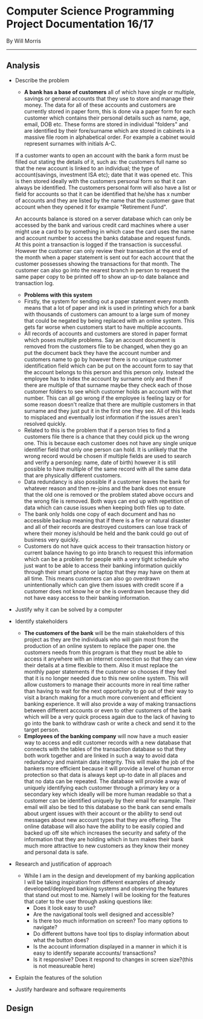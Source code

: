 # **Computer Science Programming Project Documentation 16/17**
By Will Morris
___

## Analysis
+ Describe the problem
   - **A bank has a base of customers** all of which have single or multiple, savings or general accounts that they use to store and manage their money. The data for all of these accounts and customers are currently stored in paper form, this is done via a paper form for each customer which contains their personal details such as name, age, email, DOB etc. These forms are stored in individual "folders" and are identified by their fore/surname which are stored in cabinets in a massive file room in alphabetical order. For example a cabinet would represent surnames with initials A-C.

   If a customer wants to open an account with the bank a form must be filled out stating the details of it, such as: the customers full name so that the new account is linked to an individual; the type of account(savings, investment ISA etc); date that it was opened etc. This is then stored ideally with the customers personal form so that it can always be identified. The customers personal form will also have a list or field for accounts so that it can be identified that he/she has x number of accounts and they are listed by the name that the customer gave that account when they opened it for example "Retirement Fund".

   An accounts balance is stored on a server database which can only be accessed by the bank and various credit card machines where a user might use a card to by something in which case the card uses the name and account number to access the banks database and request funds. At this point a transaction is logged if the transaction is successful. However the customer can only review their transaction at the end of the month when a paper statement is sent out for each account that the customer possesses showing the transactions for that month. The customer can also go into the nearest branch in person to request the same paper copy to be printed off to show an up-to date balance and transaction log.
   - **Problems with this system**
    - Firstly, the system for sending out a paper statement every month means that a lot of paper and ink is used in printing which for a bank with thousands of customers can amount to a large sum of money that could be negated by being replaced with an online system. This gets far worse when customers start to have multiple accounts.
    - All records of accounts and customers are stored in paper format which poses multiple problems. Say an account document is removed from the customers file to be changed, when they go an put the document back they have the account number and customers name to go by however there is no unique customer identification field which can be put on the account form to say that the account belongs to this person and this person only. Instead the employee has to index the account by surname only and then if there are multiple of that surname maybe they check each of those customer folders to see which customer holds an account with that number. This can all go wrong if the employee is feeling lazy or for some reason doesn't realize that there are multiple customers in that surname and they just put it in the first one they see. All of this leads to misplaced and eventually lost information if the issues aren't resolved quickly.
    - Related to this is the problem that if a person tries to find a customers file there is a chance that they could pick up the wrong one. This is because each customer does not have any single unique identifier field that only one person can hold. It is unlikely that the wrong record would be chosen if multiple fields are used to search and verify a person(eg: name, date of birth) however it is still possible to have multiple of the same record with all the same data that are physically different customers.
    - Data redundancy is also possible if a customer leaves the bank for whatever reason and then re-joins and the bank does not ensure that the old one is removed or the problem stated above occurs and the wrong file is removed. Both ways can end up with repetition of data which can cause issues when keeping both files up to date.
    - The bank only holds one copy of each document and has no accessible backup meaning that if there is a fire or natural disaster and all of their records are destroyed customers can lose track of where their money is/should be held and the bank could go out of business very quickly.
    - Customers do not have quick access to their transaction history or current balance having to go into branch to request this information which can be a problem for people with a very tight schedule who just want to be able to access their banking information quickly through their smart phone or laptop that they may have on them at all time. This means customers can also go overdrawn unintentionally which can give them issues with credit score if a customer does not know he or she is overdrawn because they did not have easy access to their banking information.

+ Justify why it can be solved by a computer







+ Identify stakeholders
  - **The customers of the bank** will be the main stakeholders of this project as they are the individuals who will gain most from the production of an online system to replace the paper one. the customers needs from this program is that they must be able to access it anywhere with an internet connection so that they can view their details at a time flexible to them. Also it must replace the monthly paper statements if the customer so chooses if they feel that it is no longer needed due to this new online system. This will allow customers to manage their accounts more in real time rather than having to wait for the next opportunity to go out of their way to visit a branch making for a much more convenient and efficient banking experience. It will also provide a way of making transactions between different accounts or even to other customers of the bank which will be a very quick process again due to the lack of having to go into the bank to withdraw cash or write a check and send it to the target person.
  - **Employees of the banking company** will now have a much easier way to access and edit customer records with a new database that connects with the tables of the transaction database so that they both work together and are linked in such a way to avoid data redundancy and maintain data integrity. This will make the job of the bankers more efficient because it will provide a level of human error protection so that data is always kept up-to date in all places and that no data can be repeated. The database will provide a way of uniquely identifying each customer through a primary key or a secondary key which ideally will be more human readable so that a customer can be identified uniquely by their email for example. Their email will also be tied to this database so the bank can send emails about urgent issues with their account or the ability to send out messages about new account types that they are offering. The online database will also have the ability to be easily copied and backed up off site which increases the security and safety of the information that they are holding which in turn makes their bank much more attractive to new customers as they know their money and personal data is safe.

+ Research and justification of approach
  - While I am in the design and development of my banking application I will be taking inspiration from different examples of already developed/deployed banking systems and observing the features that stand out most to me. Namely I will be looking for the features that cater to the user through  asking questions like:
    - Does it look easy to use?
    - Are the navigational tools well designed and accessible?
    - Is there too much information on screen? Too many options to navigate?
    - Do different buttons have tool tips to display information about what the button does?
    - Is the account information displayed in a manner in which it is easy to identify separate accounts/ transactions?
    - Is it responsive? Does it respond to changes in screen size?(this is not measureable here)
+ Explain the features of the solution
+ Justify hardware and software requirements

## Design
